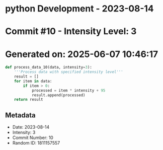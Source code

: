 ﻿# python Development - 2023-08-14
# Commit #10 - Intensity Level: 3
# Generated on: 2025-06-07 10:46:17
```python
def process_data_10(data, intensity=3):
    '''Process data with specified intensity level'''
    result = []
    for item in data:
        if item > 0:
            processed = item * intensity + 95
            result.append(processed)
    return result
```
## Metadata
- Date: 2023-08-14
- Intensity: 3
- Commit Number: 10
- Random ID: 1811157557
